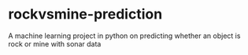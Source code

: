 # rockvsmine-prediction
A machine learning project in python on predicting whether an object is rock or mine with sonar data
